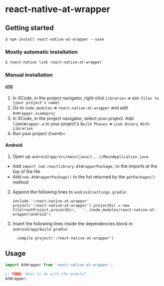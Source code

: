 # react-native-at-wrapper

## Getting started

`$ npm install react-native-at-wrapper --save`

### Mostly automatic installation

`$ react-native link react-native-at-wrapper`

### Manual installation


#### iOS

1. In XCode, in the project navigator, right click `Libraries` ➜ `Add Files to [your project's name]`
2. Go to `node_modules` ➜ `react-native-at-wrapper` and add `AtWrapper.xcodeproj`
3. In XCode, in the project navigator, select your project. Add `libAtWrapper.a` to your project's `Build Phases` ➜ `Link Binary With Libraries`
4. Run your project (`Cmd+R`)<

#### Android

1. Open up `android/app/src/main/java/[...]/MainApplication.java`
  - Add `import com.reactlibrary.AtWrapperPackage;` to the imports at the top of the file
  - Add `new AtWrapperPackage()` to the list returned by the `getPackages()` method
2. Append the following lines to `android/settings.gradle`:
  	```
  	include ':react-native-at-wrapper'
  	project(':react-native-at-wrapper').projectDir = new File(rootProject.projectDir, 	'../node_modules/react-native-at-wrapper/android')
  	```
3. Insert the following lines inside the dependencies block in `android/app/build.gradle`:
  	```
      compile project(':react-native-at-wrapper')
  	```


## Usage
```javascript
import AtWrapper from 'react-native-at-wrapper';

// TODO: What to do with the module?
AtWrapper;
```
